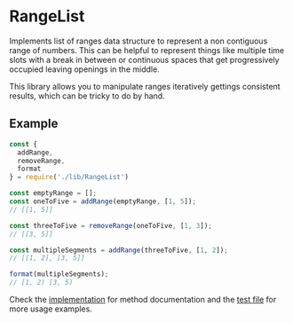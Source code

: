 # RangeList

Implements list of ranges data structure to represent a non contiguous range of numbers. 
This can be helpful to represent things like multiple time slots with a break in between or continuous spaces 
that get progressively occupied leaving openings in the middle.

This library allows you to manipulate ranges iteratively gettings consistent results, which can be tricky to do by hand.

## Example

```js
const { 
  addRange, 
  removeRange,  
  format
} = require('./lib/RangeList')

const emptyRange = [];
const oneToFive = addRange(emptyRange, [1, 5]);
// [[1, 5]]

const threeToFive = removeRange(oneToFive, [1, 3]);
// [[3, 5]]

const multipleSegments = addRange(threeToFive, [1, 2]);
// [[1, 2], [3, 5]]

format(multipleSegments);
// [1, 2) [3, 5)
```

Check the [implementation](lib/) for method documentation and the
[test file](test/rangeList.test.js) for more usage examples.

